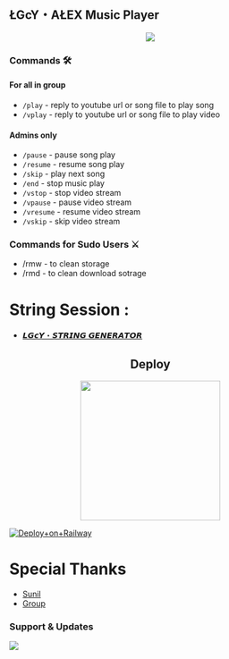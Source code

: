 <h2 align="centre">ŁGcY・AŁEX Music Player</h2>

<p align="center">
  <img src="lgcyalex12.jpg">
</p>









### Commands 🛠
#### For all in group
- `/play` - reply to youtube url or song file to play song
- `/vplay` - reply to youtube url or song file to play video
#### Admins only
- `/pause` - pause song play
- `/resume` - resume song play
- `/skip` - play next song
- `/end` - stop music play
- `/vstop` - stop video stream
- `/vpause` - pause video stream
- `/vresume` - resume video stream
- `/vskip` - skip video stream

### Commands for Sudo Users ⚔️
- /rmw - to clean storage
- /rmd - to clean download sotrage

# String Session :

- [𝙇𝙂𝙘𝙔・𝙎𝙏𝙍𝙄𝙉𝙂 𝙂𝙀𝙉𝙀𝙍𝘼𝙏𝙊𝙍](https://t.me/LGcY_STRING_ROBOT)

<h2 align="center">
   Deploy
</h2>

<p align="center">
<a href="https://dashboard.heroku.com/new?template=https://github.com/LagacyAlex/LGCY_ALEX_VC_Player"><img src="https://img.shields.io/badge/Deploy%20To%20Heroku-blueviolet?style=for-the-badge&logo=heroku" width="250""/</a>  



​[![​Deploy+on+Railway​](https://railway.app/button.svg)](https://railway.app/new/template?template=https://github.com/LagacyAlex/LGCY_ALEX_VC_Player&envs=API_HASH,API_ID,BOT_TOKEN,SESSION_NAME,SUDO_USERS)


# Special Thanks
- [Sunil](https://t.me/Sushil8xop)
- [Group](https://t.me/Clan8Xofficial)


### Support & Updates 
<a href="https://t.me/LGCY_OFFICIAL"><img src="https://img.shields.io/badge/Join-Group%20Support-red.svg?style=for-the-badge&logo=Telegram"></a> 
